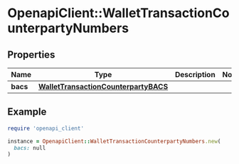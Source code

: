 # OpenapiClient::WalletTransactionCounterpartyNumbers

## Properties

| Name | Type | Description | Notes |
| ---- | ---- | ----------- | ----- |
| **bacs** | [**WalletTransactionCounterpartyBACS**](WalletTransactionCounterpartyBACS.md) |  |  |

## Example

```ruby
require 'openapi_client'

instance = OpenapiClient::WalletTransactionCounterpartyNumbers.new(
  bacs: null
)
```

